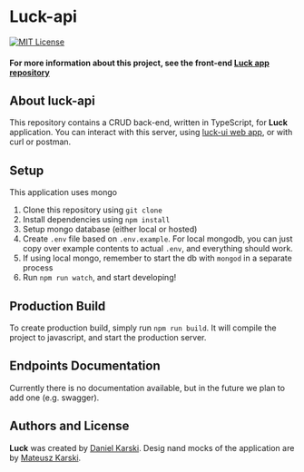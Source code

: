 # Luck-api
 <a href="https://opensource.org/licenses/MIT">
    <img src="https://img.shields.io/badge/License-MIT-blue.svg" alt="MIT License">
</a>

#### For more information about this project, see the front-end [Luck app repository](https://github.com/luck-js/luck-ui) 

## About **luck-api**
This repository contains a CRUD back-end, written in TypeScript, for **Luck** application. You can interact with this server, using [luck-ui web app](https://github.com/luck-js/luck-ui), or with curl or postman.

## Setup
This application uses mongo

1. Clone this repository using `git clone`
2. Install dependencies using `npm install`
3. Setup mongo database (either local or hosted)
4. Create `.env` file based on `.env.example`. For local mongodb, you can just copy over example contents to actual `.env`, and everything should work.
5. If using local mongo, remember to start the db with `mongod` in a separate process
5. Run `npm run watch`, and start developing!

## Production Build
To create production build, simply run `npm run build`. It will compile the project to javascript, and start the production server.

## Endpoints Documentation
Currently there is no documentation available, but in the future we plan to add one (e.g. swagger).

## Authors and License
**Luck** was created by [Daniel Karski](https://github.com/dkarski). Desig nand mocks of the application are by [Mateusz Karski](https://www.behance.net/user/?username=MateuszKarski).
